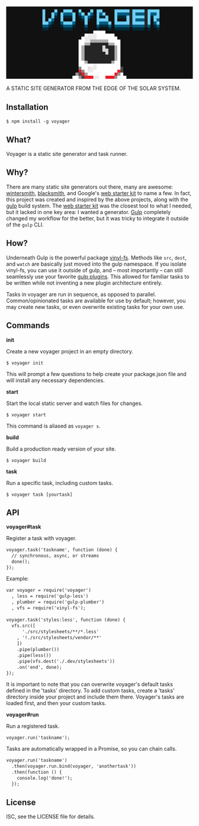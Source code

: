 ![voyager](/support/images/banner-722x280.png)

A STATIC SITE GENERATOR FROM THE EDGE OF THE SOLAR SYSTEM.

Installation
------------

    $ npm install -g voyager

What?
-----

Voyager is a static site generator and task runner.

Why?
----

There are many static site generators out there, many are awesome:
[wintersmith](http://wintersmith.io/), [blacksmith](http://blacksmith.jit.su/),
and Google's [web starter kit](https://developers.google.com/web/starter-kit/)
to name a few. In fact, this project was created and inspired by the above 
projects, along with the [gulp](http://gulpjs.com/) build system. The
[web starter kit](https://developers.google.com/web/starter-kit/) was the
closest tool to what I needed, but it lacked in one key area: I wanted a 
generator. [Gulp](http://gulpjs.com/) completely changed my workflow for the
better, but it was tricky to integrate it outside of the `gulp` CLI.

How?
----

Underneath Gulp is the powerful package [vinyl-fs](https://github.com/wearefractal/vinyl-fs). Methods like `src`, `dest`, and `watch` are basically just moved into
the gulp namespace. If you isolate vinyl-fs, you can use it outside of gulp, and
– most importantly – can still seamlessly use your favorite
[gulp plugins](http://gulpjs.com/plugins/). This allowed for familiar tasks to
be written while not inventing a new plugin architecture entirely.

Tasks in voyager are run in sequence, as opposed to parallel. Common/opinionated
tasks are available for use by default; however, you may create new tasks, or
even overwrite existing tasks for your own use.
	
Commands
--------

**init**

Create a new voyager project in an empty directory.

    $ voyager init

This will prompt a few questions to help create your package.json file and will
install any necessary dependencies.

**start**

Start the local static server and watch files for changes.

    $ voyager start
	
This command is aliased as `voyager s`.

**build**

Build a production ready version of your site.

    $ voyager build
	
**task**

Run a specific task, including custom tasks.

    $ voyager task [yourtask]

API
---

**voyager#task**

Register a task with voyager.

    voyager.task('taskname', function (done) {
      // synchronous, async, or streams
      done();
    });
	
Example:

    var voyager = require('voyager')
      , less = require('gulp-less')
      , plumber = require('gulp-plumber')
      , vfs = require('vinyl-fs');

    voyager.task('styles:less', function (done) {
      vfs.src([
          './src/stylesheets/**/*.less'
        , '!./src/stylesheets/vendor/**'
        ])
        .pipe(plumber())
        .pipe(less())
        .pipe(vfs.dest('./.dev/stylesheets'))
        .on('end', done);
    });
	
It is important to note that you can overwrite voyager's default tasks defined in the 'tasks' directory. To add custom tasks, create a 'tasks' directory inside your project and include them there. Voyager's tasks are loaded first, and then your custom tasks.

**voyager#run**

Run a registered task.

    voyager.run('taskname');
	
Tasks are automatically wrapped in a Promise, so you can chain calls.

    voyager.run('taskname')
      .then(voyager.run.bind(voyager, 'anothertask'))
      .then(function () {
        console.log('done!');
      });

License
-------

ISC, see the LICENSE file for details.
